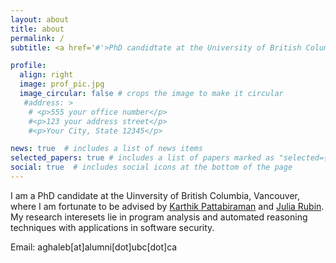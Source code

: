 ```yaml
---
layout: about
title: about
permalink: /
subtitle: <a href='#'>PhD candidtate at the University of British Columbia</a>

profile:
  align: right
  image: prof_pic.jpg
  image_circular: false # crops the image to make it circular
   #address: >
    # <p>555 your office number</p>
    #<p>123 your address street</p>
    #<p>Your City, State 12345</p>

news: true  # includes a list of news items
selected_papers: true # includes a list of papers marked as "selected={true}"
social: true  # includes social icons at the bottom of the page
---
```


I am a PhD candidate at the Uinversity of British Columbia, Vancouver, where I am fortunate to be advised by [Karthik Pattabiraman](https://blogs.ubc.ca/karthik/) and [Julia Rubin](https://people.ece.ubc.ca/mjulia). My research interesets lie in program analysis and automated reasoning techniques with applications in software security.

Email: aghaleb[at]alumni[dot]ubc[dot]ca